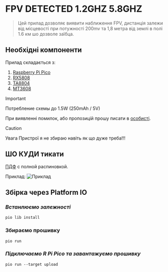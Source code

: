 # FPV DETECTED 1.2GHZ 5.8GHZ
> Цей прилад дозволяє виявити наближення FPV, дистанція залежи від місцевості при потужності 200mv та 1,8 метра від землі в полі 1.6 км шо дозволе заїбца. 

## Необхідні компоненти
Прилад складається з:
1.	[Raspberry Pi Pico](https://www.aliexpress.com/item/1005005714757487.html)
2.	[RX5808](https://www.aliexpress.com/item/1005006706936487.html)
3.	[TA8804](https://www.olx.ua/d/uk/obyavlenie/vdeopriymach-tv-tyuner-ta8804f-1-2-1-3-1-5ggts-vrx-920-1680mgts-IDWtqF1.html)
4.	[MT3608](https://www.aliexpress.com/item/1005006334953525.html?spm=a2g0o.order_list.order_list_main.88.eac11802Qjr3ol)

> [!IMPORTANT]
> Потребление схемы до 1.5W (250mAh / 5V)

При виявленні помилок, або пропозицій прошу писати в [особисті](https://t.me/ed_ryb1).
> [!CAUTION]
> Увага Пристрої я не збираю навіть як що дуже треба!!!

## ШО КУДИ тикати
[ПДФ](https://github.com/edwardrybka/FPV_DETECTED_1.2_5.8GHZ/blob/main/FPV_DETECTED.pdf) с полной распиновкой.

Приклад:
![Приклад](/photo_1.jpg)


## **Збірка через Platform IO**

### ***Встанлюємо залежності***
``` pio lib install ```

### **Збираємо прошивку**
``` pio run ```

### ***Підключаємо R Pi Pico та завантажуємо прошивку***
``` pio run --target upload ```
